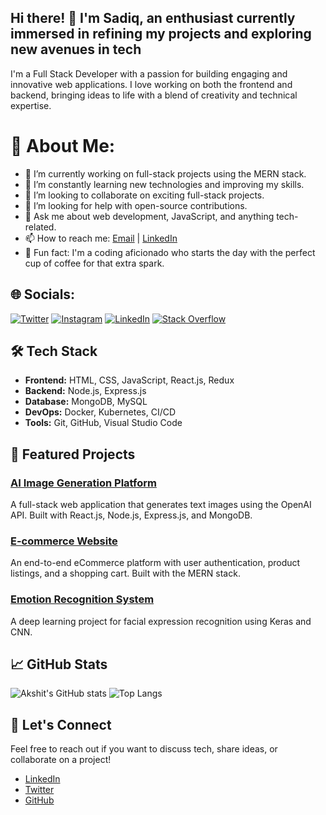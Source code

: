 ## Hi there! 👋 I'm Sadiq, an enthusiast currently immersed in refining my projects and exploring new avenues in tech


I'm a Full Stack Developer with a passion for building engaging and innovative web applications. I love working on both the frontend and backend, bringing ideas to life with a blend of creativity and technical expertise.

# 💫 About Me:

- 🔭 I’m currently working on full-stack projects using the MERN stack.
- 🌱 I’m constantly learning new technologies and improving my skills.
- 👯 I’m looking to collaborate on exciting full-stack projects.
- 🤔 I’m looking for help with open-source contributions.
- 💬 Ask me about web development, JavaScript, and anything tech-related.
- 📫 How to reach me: [Email](mailto:akshit@example.com) | [LinkedIn](https://www.linkedin.com/in/akshit-garg/)
- 🌟 Fun fact:  I'm a coding aficionado who starts the day with the perfect cup of coffee for that extra spark.

## 🌐 Socials:
[![Twitter](https://img.shields.io/badge/Twitter-%231DA1F2.svg?logo=Twitter&logoColor=white)](https://twitter.com/ezSnippet) [![Instagram](https://img.shields.io/badge/Instagram-%23E4405F.svg?logo=Instagram&logoColor=white)](https://instagram.com/ezSnippet) [![LinkedIn](https://img.shields.io/badge/LinkedIn-%230077B5.svg?logo=linkedin&logoColor=white)](https://linkedin.com/in/ezSnippet) [![Stack Overflow](https://img.shields.io/badge/-Stackoverflow-FE7A16?logo=stack-overflow&logoColor=white)](https://stackoverflow.com/users/20331641) 


## 🛠 Tech Stack

- **Frontend:** HTML, CSS, JavaScript, React.js, Redux
- **Backend:** Node.js, Express.js
- **Database:** MongoDB, MySQL
- **DevOps:** Docker, Kubernetes, CI/CD
- **Tools:** Git, GitHub, Visual Studio Code

## 🌟 Featured Projects

### [AI Image Generation Platform](https://github.com/akshitgarg/ai-image-generation-platform)
A full-stack web application that generates text images using the OpenAI API. Built with React.js, Node.js, Express.js, and MongoDB.

### [E-commerce Website](https://github.com/akshitgarg/e-commerce-website)
An end-to-end eCommerce platform with user authentication, product listings, and a shopping cart. Built with the MERN stack.

### [Emotion Recognition System](https://github.com/akshitgarg/emotion-recognition-system)
A deep learning project for facial expression recognition using Keras and CNN.

## 📈 GitHub Stats

![Akshit's GitHub stats](https://github-readme-stats.vercel.app/api?username=akshitgarg&show_icons=true&theme=radical)
![Top Langs](https://github-readme-stats.vercel.app/api/top-langs/?username=akshitgarg&layout=compact&theme=radical)

## 🤝 Let's Connect

Feel free to reach out if you want to discuss tech, share ideas, or collaborate on a project!

- [LinkedIn](https://www.linkedin.com/in/akshit-garg/)
- [Twitter](https://twitter.com/akshitgarg)
- [GitHub](https://github.com/akshitgarg)


